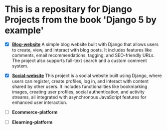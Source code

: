# This is a repositary for Django Projects from the book 'Django 5 by example'
- [x] **[Blog-website](https://github.com/Mistire/django-projects/tree/main/blog-project)**
      A simple blog website built with Django that allows users to create, view, and interact with blog posts. It includes features like comments, email recommendations, tagging, and SEO-friendly URLs. The project also supports full-text search and a custom comment system.
  
- [x] **[Social-website](https://github.com/Mistire/django-projects/tree/main/social-website)**
      This project is a social website built using Django, where users can register, create profiles, log in, and interact with content shared by other users. It includes functionalities like bookmarking images, creating user profiles, social authentication, and activity streams, all integrated with asynchronous JavaScript features for enhanced user interaction.

- [ ] **Ecommerce-platform**
- [ ] **Elearning-platform**
